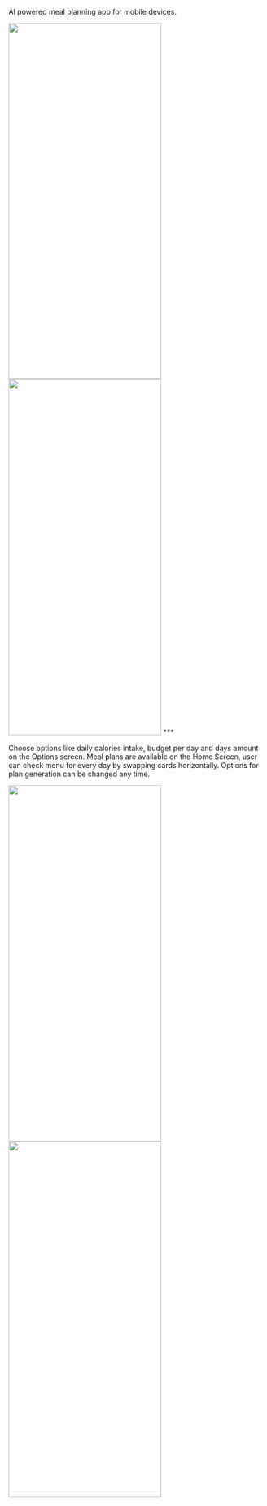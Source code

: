 
AI powered meal planning app for mobile devices.

<img src="https://github.com/user-attachments/assets/cc27adf9-baf2-4adf-a41b-5e453ab81c73" width="300" height="700" />

<img src="https://github.com/user-attachments/assets/22462ebb-aa07-42c2-b7c5-a65ffd81aecb" width="300" height="700" />
***

Choose options like daily calories intake, budget per day and days amount on the Options screen.
Meal plans are available on the Home Screen, user can check menu for every day by swapping cards horizontally. 
Options for plan generation can be changed any time.

<img src="https://github.com/user-attachments/assets/b52367b1-94dc-49cb-8c09-fbd4f81c85f2" width="300" height="700" />

<img src="https://github.com/user-attachments/assets/1a04c98d-e6a8-49c4-8558-66e9a80c5f56" width="300" height="700" />
